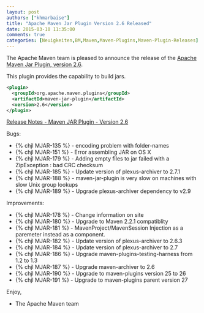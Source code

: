 ```yaml
---
layout: post
authors: ["khmarbaise"]
title: "Apache Maven Jar Plugin Version 2.6 Released"
date: 2015-03-10 11:35:00
comments: true
categories: [Neuigkeiten,BM,Maven,Maven-Plugins,Maven-Plugin-Releases]
---
```

The Apache Maven team is pleased to announce the release of the 
[Apache Maven Jar Plugin, version 2.6](https://maven.apache.org/plugins/maven-jar-plugin/).

This plugin provides the capability to build jars.


``` xml
<plugin>
  <groupId>org.apache.maven.plugins</groupId>
  <artifactId>maven-jar-plugin</artifactId>
  <version>2.6</version>
</plugin>
```

<!-- more -->

[Release Notes - Maven JAR Plugin - Version 2.6](http://jira.codehaus.org/secure/ReleaseNote.jspa?projectId=11137&version=20457)

Bugs:

 * {% chjl MJAR-135 %} - encoding problem with folder-names
 * {% chjl MJAR-151 %} - Error assembling JAR on OS X
 * {% chjl MJAR-179 %} - Adding empty files to jar failed with a ZipException : bad CRC checksum
 * {% chjl MJAR-185 %} - Update version of plexus-archiver to 2.7.1
 * {% chjl MJAR-188 %} - maven-jar-plugin is very slow on machines with slow Unix group lookups
 * {% chjl MJAR-189 %} - Upgrade plexus-archiver dependency to v2.9

Improvements:

 * {% chjl MJAR-178 %} - Change information on site
 * {% chjl MJAR-180 %} - Upgrade to Maven 2.2.1 compatiblity
 * {% chjl MJAR-181 %} - MavenProject/MavenSession Injection as a paremeter instead as a component.
 * {% chjl MJAR-182 %} - Update version of plexus-archiver to 2.6.3
 * {% chjl MJAR-184 %} - Update version of plexus-archiver to 2.7
 * {% chjl MJAR-186 %} - Upgrade maven-plugins-testing-harness from 1.2 to 1.3
 * {% chjl MJAR-187 %} - Upgrade maven-archiver to 2.6
 * {% chjl MJAR-190 %} - Upgrade to maven-plugins version 25 to 26
 * {% chjl MJAR-191 %} - Upgrade to maven-plugins parent version 27

Enjoy,

- The Apache Maven team
